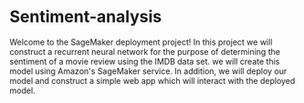# Sentiment-analysis
Welcome to the SageMaker deployment project! In this project we will construct a recurrent neural network for the purpose of determining the sentiment of a movie review using the IMDB data set. we will create this model using Amazon's SageMaker service. In addition, we will deploy our model and construct a simple web app which will interact with the deployed model.
